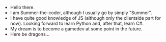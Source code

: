 - Hello there.
- I am Summer-the-coder, although I usually go by simply "Summer".
- I have quite good knowledge of JS (although only the clientside part for now). Looking forward to learn Python and, after that, learn C#.
- My dream is to become a gamedev at some point in the future. 
- Here be dragons...
